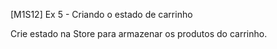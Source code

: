 [M1S12] Ex 5 - Criando o estado de carrinho

Crie estado na Store para armazenar os produtos do carrinho.
